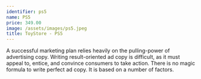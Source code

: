 ```yaml
---
identifier: ps5
name: PS5
price: 349.00
image: /assets/images/ps5.jpeg
title: ToyStore - PS5
---
```

A successful marketing plan relies heavily on the pulling-power of advertising copy. Writing result-oriented ad copy is difficult, as it must appeal to, entice, and convince consumers to take action. There is no magic formula to write perfect ad copy. It is based on a number of factors.
